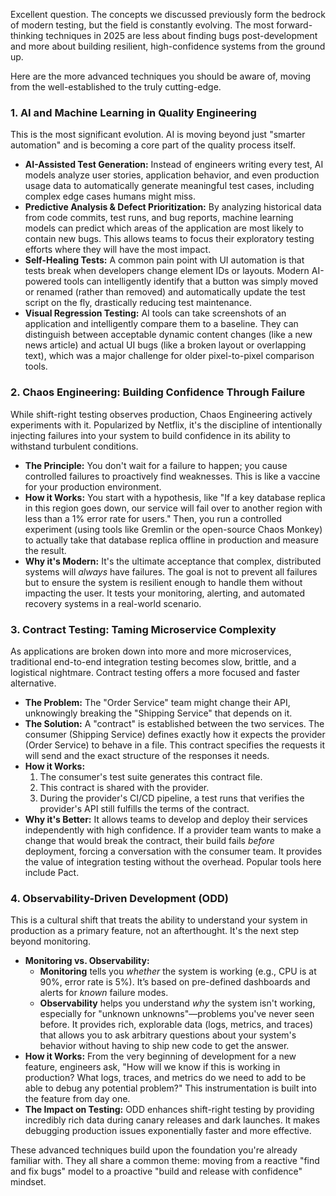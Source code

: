 Excellent question. The concepts we discussed previously form the bedrock of modern testing, but the field is constantly evolving. The most forward-thinking techniques in 2025 are less about finding bugs post-development and more about building resilient, high-confidence systems from the ground up.

Here are the more advanced techniques you should be aware of, moving from the well-established to the truly cutting-edge.

### 1. AI and Machine Learning in Quality Engineering

This is the most significant evolution. AI is moving beyond just "smarter automation" and is becoming a core part of the quality process itself.

* **AI-Assisted Test Generation:** Instead of engineers writing every test, AI models analyze user stories, application behavior, and even production usage data to automatically generate meaningful test cases, including complex edge cases humans might miss.
* **Predictive Analysis & Defect Prioritization:** By analyzing historical data from code commits, test runs, and bug reports, machine learning models can predict which areas of the application are most likely to contain new bugs. This allows teams to focus their exploratory testing efforts where they will have the most impact.
* **Self-Healing Tests:** A common pain point with UI automation is that tests break when developers change element IDs or layouts. Modern AI-powered tools can intelligently identify that a button was simply moved or renamed (rather than removed) and automatically update the test script on the fly, drastically reducing test maintenance.
* **Visual Regression Testing:** AI tools can take screenshots of an application and intelligently compare them to a baseline. They can distinguish between acceptable dynamic content changes (like a new news article) and actual UI bugs (like a broken layout or overlapping text), which was a major challenge for older pixel-to-pixel comparison tools.

### 2. Chaos Engineering: Building Confidence Through Failure

While shift-right testing observes production, Chaos Engineering actively experiments with it. Popularized by Netflix, it's the discipline of intentionally injecting failures into your system to build confidence in its ability to withstand turbulent conditions.

* **The Principle:** You don't wait for a failure to happen; you cause controlled failures to proactively find weaknesses. This is like a vaccine for your production environment.
* **How it Works:** You start with a hypothesis, like "If a key database replica in this region goes down, our service will fail over to another region with less than a 1% error rate for users." Then, you run a controlled experiment (using tools like Gremlin or the open-source Chaos Monkey) to actually take that database replica offline in production and measure the result.
* **Why it's Modern:** It's the ultimate acceptance that complex, distributed systems will *always* have failures. The goal is not to prevent all failures but to ensure the system is resilient enough to handle them without impacting the user. It tests your monitoring, alerting, and automated recovery systems in a real-world scenario.

### 3. Contract Testing: Taming Microservice Complexity

As applications are broken down into more and more microservices, traditional end-to-end integration testing becomes slow, brittle, and a logistical nightmare. Contract testing offers a more focused and faster alternative.

* **The Problem:** The "Order Service" team might change their API, unknowingly breaking the "Shipping Service" that depends on it.
* **The Solution:** A "contract" is established between the two services. The consumer (Shipping Service) defines exactly how it expects the provider (Order Service) to behave in a file. This contract specifies the requests it will send and the exact structure of the responses it needs.
* **How it Works:**
    1.  The consumer's test suite generates this contract file.
    2.  This contract is shared with the provider.
    3.  During the provider's CI/CD pipeline, a test runs that verifies the provider's API still fulfills the terms of the contract.
* **Why it's Better:** It allows teams to develop and deploy their services independently with high confidence. If a provider team wants to make a change that would break the contract, their build fails *before* deployment, forcing a conversation with the consumer team. It provides the value of integration testing without the overhead. Popular tools here include Pact.

### 4. Observability-Driven Development (ODD)

This is a cultural shift that treats the ability to understand your system in production as a primary feature, not an afterthought. It's the next step beyond monitoring.

* **Monitoring vs. Observability:**
    * **Monitoring** tells you *whether* the system is working (e.g., CPU is at 90%, error rate is 5%). It’s based on pre-defined dashboards and alerts for *known* failure modes.
    * **Observability** helps you understand *why* the system isn't working, especially for "unknown unknowns"—problems you've never seen before. It provides rich, explorable data (logs, metrics, and traces) that allows you to ask arbitrary questions about your system's behavior without having to ship new code to get the answer.
* **How it Works:** From the very beginning of development for a new feature, engineers ask, "How will we know if this is working in production? What logs, traces, and metrics do we need to add to be able to debug any potential problem?" This instrumentation is built into the feature from day one.
* **The Impact on Testing:** ODD enhances shift-right testing by providing incredibly rich data during canary releases and dark launches. It makes debugging production issues exponentially faster and more effective.

These advanced techniques build upon the foundation you're already familiar with. They all share a common theme: moving from a reactive "find and fix bugs" model to a proactive "build and release with confidence" mindset.